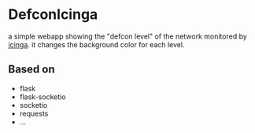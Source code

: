 DefconIcinga
============

a simple webapp showing the "defcon level" of the network monitored by [icinga](https://www.icinga.org/). it changes the background color for each level. 

## Based on ##
- flask
- flask-socketio
- socketio
- requests
- ... 
